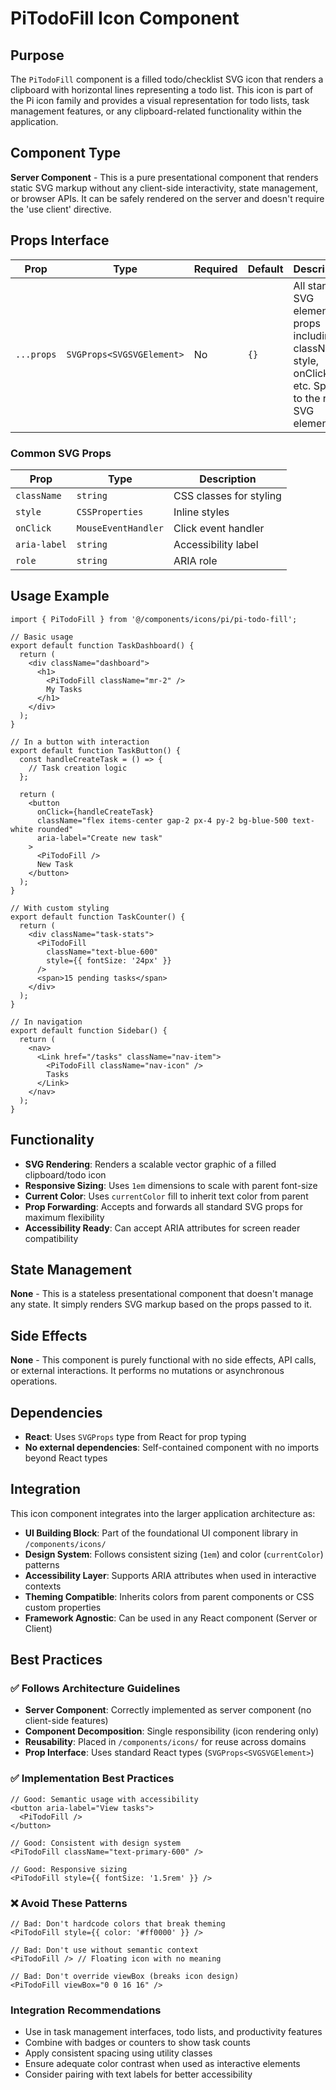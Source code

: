 # PiTodoFill Icon Component

## Purpose
The `PiTodoFill` component is a filled todo/checklist SVG icon that renders a clipboard with horizontal lines representing a todo list. This icon is part of the Pi icon family and provides a visual representation for todo lists, task management features, or any clipboard-related functionality within the application.

## Component Type
**Server Component** - This is a pure presentational component that renders static SVG markup without any client-side interactivity, state management, or browser APIs. It can be safely rendered on the server and doesn't require the 'use client' directive.

## Props Interface

| Prop | Type | Required | Default | Description |
|------|------|----------|---------|-------------|
| `...props` | `SVGProps<SVGSVGElement>` | No | `{}` | All standard SVG element props including className, style, onClick, etc. Spread to the root SVG element |

### Common SVG Props
| Prop | Type | Description |
|------|------|-------------|
| `className` | `string` | CSS classes for styling |
| `style` | `CSSProperties` | Inline styles |
| `onClick` | `MouseEventHandler` | Click event handler |
| `aria-label` | `string` | Accessibility label |
| `role` | `string` | ARIA role |

## Usage Example

```tsx
import { PiTodoFill } from '@/components/icons/pi/pi-todo-fill';

// Basic usage
export default function TaskDashboard() {
  return (
    <div className="dashboard">
      <h1>
        <PiTodoFill className="mr-2" />
        My Tasks
      </h1>
    </div>
  );
}

// In a button with interaction
export default function TaskButton() {
  const handleCreateTask = () => {
    // Task creation logic
  };

  return (
    <button 
      onClick={handleCreateTask}
      className="flex items-center gap-2 px-4 py-2 bg-blue-500 text-white rounded"
      aria-label="Create new task"
    >
      <PiTodoFill />
      New Task
    </button>
  );
}

// With custom styling
export default function TaskCounter() {
  return (
    <div className="task-stats">
      <PiTodoFill 
        className="text-blue-600" 
        style={{ fontSize: '24px' }}
      />
      <span>15 pending tasks</span>
    </div>
  );
}

// In navigation
export default function Sidebar() {
  return (
    <nav>
      <Link href="/tasks" className="nav-item">
        <PiTodoFill className="nav-icon" />
        Tasks
      </Link>
    </nav>
  );
}
```

## Functionality
- **SVG Rendering**: Renders a scalable vector graphic of a filled clipboard/todo icon
- **Responsive Sizing**: Uses `1em` dimensions to scale with parent font-size
- **Current Color**: Uses `currentColor` fill to inherit text color from parent
- **Prop Forwarding**: Accepts and forwards all standard SVG props for maximum flexibility
- **Accessibility Ready**: Can accept ARIA attributes for screen reader compatibility

## State Management
**None** - This is a stateless presentational component that doesn't manage any state. It simply renders SVG markup based on the props passed to it.

## Side Effects
**None** - This component is purely functional with no side effects, API calls, or external interactions. It performs no mutations or asynchronous operations.

## Dependencies
- **React**: Uses `SVGProps` type from React for prop typing
- **No external dependencies**: Self-contained component with no imports beyond React types

## Integration
This icon component integrates into the larger application architecture as:

- **UI Building Block**: Part of the foundational UI component library in `/components/icons/`
- **Design System**: Follows consistent sizing (`1em`) and color (`currentColor`) patterns
- **Accessibility Layer**: Supports ARIA attributes when used in interactive contexts
- **Theming Compatible**: Inherits colors from parent components or CSS custom properties
- **Framework Agnostic**: Can be used in any React component (Server or Client)

## Best Practices

### ✅ Follows Architecture Guidelines
- **Server Component**: Correctly implemented as server component (no client-side features)
- **Component Decomposition**: Single responsibility (icon rendering only)
- **Reusability**: Placed in `/components/icons/` for reuse across domains
- **Prop Interface**: Uses standard React types (`SVGProps<SVGSVGElement>`)

### ✅ Implementation Best Practices
```tsx
// Good: Semantic usage with accessibility
<button aria-label="View tasks">
  <PiTodoFill />
</button>

// Good: Consistent with design system
<PiTodoFill className="text-primary-600" />

// Good: Responsive sizing
<PiTodoFill style={{ fontSize: '1.5rem' }} />
```

### ❌ Avoid These Patterns
```tsx
// Bad: Don't hardcode colors that break theming
<PiTodoFill style={{ color: '#ff0000' }} />

// Bad: Don't use without semantic context
<PiTodoFill /> // Floating icon with no meaning

// Bad: Don't override viewBox (breaks icon design)
<PiTodoFill viewBox="0 0 16 16" />
```

### Integration Recommendations
- Use in task management interfaces, todo lists, and productivity features
- Combine with badges or counters to show task counts
- Apply consistent spacing using utility classes
- Ensure adequate color contrast when used as interactive elements
- Consider pairing with text labels for better accessibility